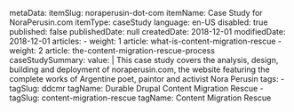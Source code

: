 metaData:
    itemSlug: noraperusin-dot-com
    itemName: Case Study for NoraPerusin.com
    itemType: caseStudy
    language: en-US
    disabled: true
    published: false
    publishedDate: null
    createdDate: 2018-12-01
    modifiedDate: 2018-12-01
articles:
    - weight: 1
      article: what-is-content-migration-rescue
    - weight: 2
      article: the-content-migration-rescue-process
caseStudySummary:
    value: |
        This case study covers the analysis, design, building and deployment of noraperusin.com, the website featuring the complete works of Argentine poet, paintor and activist Nora Perusin
tags:
    - tagSlug: ddcmr
      tagName: Durable Drupal Content Migration Rescue
    - tagSlug: content-migration-rescue
      tagName: Content Migration Rescue
